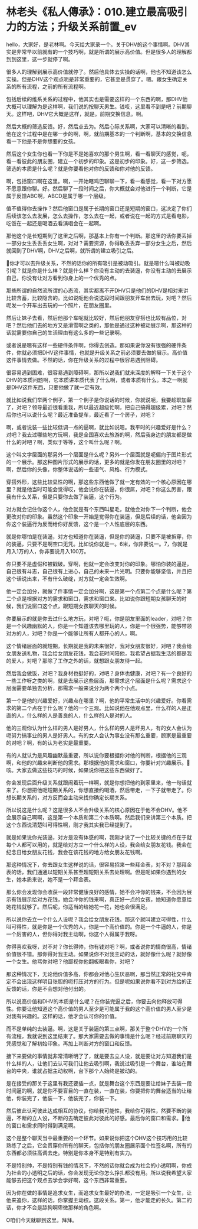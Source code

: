 # 林老头《私人傳承》：010.建立最高吸引力的方法；升级关系前置_ev

hello，大家好，是老林啊。今天给大家录一个。关于DHV的这个事情啊。DHV其实是非常早以前就有的一个技巧啊，就是所谓的展示高价值。但是很多人的理解都到到这里，这一步就停了啊。

很多人的理解到展示高价值就停了。然后他具体去实操的话啊，他也不知道该怎么实操。但是DHV这个观点呃是非常重要的，它甚至是贯穿了。嗯。跟女生确定关系的所有流程，之前的所有流程啊。

包括后续的维系关系的过程中，他其实也是需要这样的一个东西的啊，那DHV他大概可以理解为是这样啊，我们说的按聊天男生。钱哎，这里看不到是吧？前期聊天。这样吧，DHV它大概是这样，就是。前期交换信息。啊。

然后大概的筛选反馈。好，然后点去为。然后心际关系啊，大家可以清晰的看到。他在这个过程中是在哪一步的啊，啊，就前期基本的一个判断啊，基本的交换信息看一下他是不是你想要的女孩。

然后这个女生你也看一下你是不是她喜欢的那个男生啊，看一看聊天的感觉，呃，看一看彼此的朋友圈，建立一个初步的印象。这是初步的印象。好，这一步筛选。筛选的本质是什么呢？就是你要看他对你的反馈和你对他的反馈。

啊，包括窗口啊在这里。啊，一开始瞎鸡巴聊聊一下，看一看感觉，看一下对方愿不愿意跟你聊。好。然后聊了一段时间之后，你大概就会对他进行一个判断，它是属于反馈ABC啊，ABCD是属于哪一个层级。

值不值得你去操作？然后他窗口是属于长期的窗口还是短期的窗口，这决定了你们后续该怎么去发展，怎么去操作，怎么去在一起，或者说在一起的方式是看电影，吃饭在一起还是喝酒去看演唱会在一起啊。

那他这个是长短期到了这里之后啊，那基本上你有一个判断。那这里的话你要丢掉一部分女生丢丢丢女生啊，对对？需要资源，你得敢丢丢弃一部分女生之后，然后就回到了DHV啊，DHV之后啊，就所谓的建立吸引之后。

🎼你才可以去升级关系，不然的话你的所有吸引是被动吸引。就是嗯什么叫被动吸引呢？就是你是什么样？就是什么样？你没有主动的去装逼，你没有主动的去展示自己，你没有让对方看到你身上的一个优秀的点。

那些所谓的自然流所谓的心态流，其实都离不开DHV只是他们的DHV是相对来讲比较含蓄，比较隐含的。比如说呃他会说这段时间跟朋友开车出去玩，对吧？然后呢发一个开车出去玩的一个照片，在朋友圈里。

然后让妹子去看，然后他那个车呢就比较好，然后他朋友穿搭也比较有品位，对吧？然后他们去的地方又是滑雪啊之类的，那他是通过这种被动展示啊，那这种的话就需要你自己的生活理由有这么多的一些记录啊。

或者说是嗯有这样一些硬件条件啊，你得去创造。那如果说你没有很强的硬件条件，你就必须把DHV这件事情，也就是升级关系之前必须要去做的展示。高价值这件事情去做。不然的话，你在升级关系的过程中很容易遇到阻碍。

很容易遇到困难，很容易遇到障碍啊，那所以说我们就来深度的解释一下关于这个DHV的本质问题啊，它本质讲本质代表了什么啊，或者本质有什么。本之一啊就是DHV这件东西，只要他做了就一定有效。

就比如说我们举两个例子，第一个例子是你说话的时候，你就说呃，我要趁职加薪了，对吧？领导最近很看重我，所以最近超级忙啊，把自己搞得超级累，对吧？然后你也可以说什么呢？最近准备提车，最近看了一个房子，对吧？

啊，或者说装一些比较低调一点的逼啊，就比如说嗯。我平时的兴趣爱好是什么？对吧？我去过哪些地方玩啊，我是全国喜欢去旅游的啊，然后我身边的朋友都是做什么的对吧？啊，类似于等等，这个叫什么呢？啊。

这个叫文字层面的那另外一个层面是什么呢？另外一个层面就是呃偏向于图片形式的一个展示。那这种图片形式的展示的话，更多的就是你发在朋友圈里的对吧？啊，然后你的头像，你整体说话的一些语气、风格、行为模式。

穿搭外形，这些比较显性的啊，那这些东西他做了就一定有效的一个核心原因在哪里？就是他当时可能会觉得哎，他会说你在装逼，你很屌，对吧？你这么厉害，跟我有什么关系，但是只要你去做了装逼，这个行为。

对方就会记住你这个人，他会就是有个东西叫星毛，就他会对你下一个判断，他会更改对你的印象。虽然这个印象一开始是觉得你在装逼，但是后续的话，他会因为你这个装逼行为反而给你好反馈，这个是一个人性底层的东西。

就是你哪怕是在装逼，对方也知道你在装逼，但是你的装逼，只要不是被拆穿，你的装逼，只要不是啊空口无凭。比如说你就是一。6米，你非要说一。7，你就是月入1万的人，你非要说月入100万。

你只要不是虚假和被戳破。穿啊，他就一定会改变对你的印象。哪怕你装的逼是，自己很有斗志，自己很有上进心，自己的未来一片光明。只要你能够坚信，并且把这个话说出来，不有什么破绽，对方就一定会生效啊。

他一定会加分，就做了件事情一定会加分啊，这是第一个点第二个点是什么呢？第二个点是根据对方的需求和窗口，需求和窗口来。比如说你跟短期女孩聊天的时候，我们说窗口这个点，跟短期女孩聊天的时候。

你要展示的就是你去过什么地方玩，对吧？呃，你是朋友里面的leader，对吧？你是一个风趣幽默的人，你是一个知道该去哪里玩的人，你是一个很强势，能够带领对方的人，对吧？你是一个能够让所有人都开心的人，啊。

这个情绪层面的就短期，长期就是我的未来很好，我对女朋友很好，对吧？我会给女朋友送礼物，我会给女朋友花钱，我会花时间陪他，我希望占据我生活的都是我的爱人，对吧？那除了工作之外的话，就想跟女朋友待一起。

然后我会做饭，对吧？我身材也挺好的，对吧？身体也健康，对吧？有一个良好的一些工作呀之类的啊，就是去展示这些层面，那需求这个层面是什么呢？需求这个层面需要单独去分析，那需求一般来说分为两个两个小点。

第一个是他的兴趣爱好，兴趣点在哪里？啊，他的平常生活中的兴趣爱好。你看需求的第二个点在于什么呢？他的一个三观。比如说他在他观点里，什么样的人是正直的人，什么样的人是善良的人，什么样的人是对的人。

他的三观你认为什么样的男人是好男人，什么样的男人是坏男人，有的女人会认为呃努力搞事业的男人是好男人。有的女人会认为事业没有那么重要，顾家是最重要的对吧？啊，有的认为老实是最重要。

有的人就认为是风趣幽默最重要，所以说你要根据你对他的判断，根据他的三观啊，和他的兴趣来判断他的需求。那根据他的需求和窗口，你要针对兴趣展示。🤧咳。大家去做这些技巧的时候，如果说你把这些东西做好了。

你会发现后面升级关系就跟闹着玩一样啊，就是你想把他约到家里来，他一句话就来了。你想把他呃短期关系的，你想直接约喝酒，然后带走，一下子就带走了。你想长期关系的，对方反而会主动来找你确定长期关系。

所以说这是什么呢？这是很多人不会升级关系的核心原因在于他不会DHV。他不会展示自己啊啊，这是第一个本质和第二个本质啊。然后我们来讲第三个本质。把这个东西说清楚叫可得性啊，刚才我其实我已经提到了。

就是如果说你光装逼，对方是没有体感的啊，我刚才说了一个比较关键的点在于就每个人都可以用的，就是给对方立一个什么样的人设，我会给女朋友花钱。我会在纪念日给女朋友花钱，我会在该花钱的地方给女朋友花钱啊。

那这种情况下，你去跟女生这样说的话，很容易招来一些拜金表，对不对？那拜金表的话，我们通通以短期关系甚至超短期关系去处理啊。但是呢如果你遇到的女生，她本质来说，她不是一个拜金表。

那么你会发现你会收获一段非常健康良好的感情，她不会冲你的钱来，不会因为展示有钱展示给对方花钱，她会冲你的钱来啊，真正好一点的女孩，她知道你愿意给她花钱就够了。然后呢，你适当的给她花一花，她也会很满足。

所以说你去立一个什么人设呢？我会给女朋友花钱。那这个就叫建立可得性，什么叫可得性，就是你是一个优秀的人，你是一个高价值的。你是一个牛逼的人，你是一个厉害的人，但你得对我主动啊，你这个人得属于我呀。

你得喜欢我呀，对不对？你长得帅，你有钱对吧？啊，或者说你的情商很高，情绪价值很不错。那你得对我主动。如果说你不对我主动的话，就好像什么呢？就好像一个女生。他骂你对吧？他鄙视你他翻板眼看你，对吧？

那这种情况下，无论他价值多高，你都会对他心生厌恶啊，那当然正常的社交中肯定不会出现这样明目张胆的呃打压对方的行为。但是呢如果说你看不到对方给的正反馈的话，你是不会想对他付出的。

所以说高价值和DHV的本质是什么呢？在你装完逼之后，你要去向他释放可得性。你要让他知道这个高价值的男人至少是可能属于我的这个高价值的男人至少是对我有兴趣的。这样的话，他才会认可你的价值。

而不是单纯的去装逼。啊，这是关于装逼的第三点啊，那关于整个DHV的一个所有流程，我就说到这里结束了。那大家需要去做的事情是什么呢？经过前期聊天的凭感觉和了解初始印象。再加上判断对方的窗口和反馈。

接下来要做的事情就非常清晰明了了，就是要去立人设，就是要让对方知道我们是什么样的人，让他们去认可我们让他去吸引啊，我说过吸引是一个舞台，谁站在舞台的中央，谁就占据主动权啊，台下那个人始终是被动的。

是在接受的那关于这里有我还要插一点，就是舞台这个东西是要让给妹子去装一段时间逼的啊，就是你不要盲目的一直在装，一直在装，你要把你的舞台适当的让给他，你装完了，他装一下，他装完了，你装一下。

然后彼此认可彼此达成相互的协议，你给我可能性，我给你可得性，然要不断的装逼，不断的立人设，不断的去确定彼此对彼此的好感。最后你的窗口和需求。🎼他的窗口和需求同时得到满足啊。

这个是整个聊天当中最重要的一个环节。如果说你把这个DHV这个技巧用的比较熟练了之后，它会贯穿你所有的聊天，包括你的朋友圈展示面个性签名啊，所有的东西都必须往高调去走。特别是你本身不是特别有实力。

不是特别帅，不是特别有钱的情况下，不然的话你就会成为社会的小透明啊，你成为社会的小透明之后的话，你会发现无论你怎么挣扎都没有用。所以说我希望大家能够去把这个观点去学会学好啊，这个东西非常重要。

因为你在做的事情是追求女生，而追求女生最好的办法，一定是吸引一个女生，让他来追你，这样的话，你掌握主动权。这段关系。第一，他才能走的长久。第二的话，你才不会是舔狗啊卑微那样的角色啊。

O咱们今天就聊到这里。拜拜。